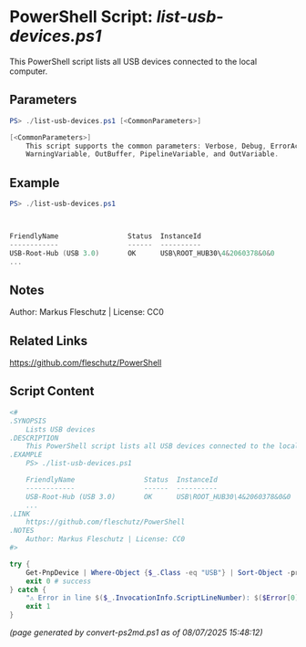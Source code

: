 PowerShell Script: *list-usb-devices.ps1*
===================================

This PowerShell script lists all USB devices connected to the local computer.

Parameters
----------
```powershell
PS> ./list-usb-devices.ps1 [<CommonParameters>]

[<CommonParameters>]
    This script supports the common parameters: Verbose, Debug, ErrorAction, ErrorVariable, WarningAction, 
    WarningVariable, OutBuffer, PipelineVariable, and OutVariable.
```

Example
-------
```powershell
PS> ./list-usb-devices.ps1



FriendlyName                 Status  InstanceId
------------                 ------  ----------
USB-Root-Hub (USB 3.0)       OK      USB\ROOT_HUB30\4&2060378&0&0
...

```

Notes
-----
Author: Markus Fleschutz | License: CC0

Related Links
-------------
https://github.com/fleschutz/PowerShell

Script Content
--------------
```powershell
<#
.SYNOPSIS
	Lists USB devices
.DESCRIPTION
	This PowerShell script lists all USB devices connected to the local computer.
.EXAMPLE
	PS> ./list-usb-devices.ps1

	FriendlyName                 Status  InstanceId
	------------                 ------  ----------
	USB-Root-Hub (USB 3.0)       OK      USB\ROOT_HUB30\4&2060378&0&0
	...
.LINK
	https://github.com/fleschutz/PowerShell
.NOTES
	Author: Markus Fleschutz | License: CC0
#>

try {
	Get-PnpDevice | Where-Object {$_.Class -eq "USB"} | Sort-Object -property FriendlyName | Format-Table -property FriendlyName,Status,InstanceId
	exit 0 # success
} catch {
	"⚠️ Error in line $($_.InvocationInfo.ScriptLineNumber): $($Error[0])"
	exit 1
}
```

*(page generated by convert-ps2md.ps1 as of 08/07/2025 15:48:12)*
